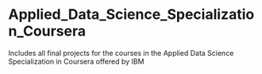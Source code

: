 # Applied_Data_Science_Specialization_Coursera
Includes all final projects for the courses in the Applied Data Science Specialization in Coursera offered by IBM
